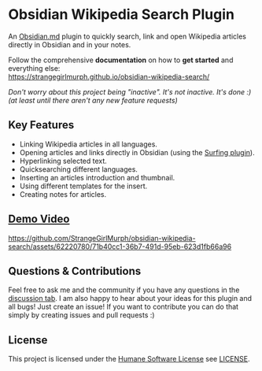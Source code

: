 # Obsidian Wikipedia Search Plugin

An [Obsidian.md](https://obsidian.md/) plugin to quickly search, link and open Wikipedia articles directly in Obsidian and in your notes.

Follow the comprehensive **documentation** on how to **get started** and everything else:  
https://strangegirlmurph.github.io/obsidian-wikipedia-search/

_Don't worry about this project being "inactive". It's not inactive. It's done :)  
(at least until there aren't any new feature requests)_

## Key Features

- Linking Wikipedia articles in all languages.
- Opening articles and links directly in Obsidian (using the [Surfing plugin](https://github.com/PKM-er/Obsidian-Surfing)).
- Hyperlinking selected text.
- Quicksearching different languages.
- Inserting an articles introduction and thumbnail.
- Using different templates for the insert.
- Creating notes for articles.

## [Demo Video](https://github.com/StrangeGirlMurph/obsidian-wikipedia-search/assets/62220780/71b40cc1-36b7-491d-95eb-623d1fb66a96)

<https://github.com/StrangeGirlMurph/obsidian-wikipedia-search/assets/62220780/71b40cc1-36b7-491d-95eb-623d1fb66a96>

## Questions & Contributions

Feel free to ask me and the community if you have any questions in the [discussion tab](https://github.com/StrangeGirlMurph/obsidian-wikipedia-search/discussions). I am also happy to hear about your ideas for this plugin and all bugs! Just create an issue! If you want to contribute you can do that simply by creating issues and pull requests :)
## License

This project is licensed under the [Humane Software License](https://github.com/StrangeGirlMurph/The-Humane-Software-License) see [LICENSE](LICENSE).
